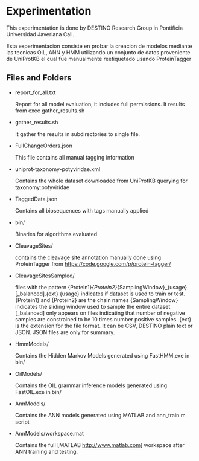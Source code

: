 Experimentation
===============

This experimentation is done by DESTINO Research Group in Pontificia Universidad Javeriana Cali.

Esta experimentacion consiste en probar la creacion de modelos mediante las tecnicas OIL, ANN y HMM utilizando 
un conjunto de datos proveniente de UniProtKB el cual fue manualmente reetiquetado usando ProteinTagger

Files and Folders
-----------------

* report_for_all.txt

  Report for all model evaluation, it includes full permissions. It results from exec gather_results.sh

* gather_results.sh

  It gather the results in subdirectories to single file.

* FullChangeOrders.json

  This file contains all manual tagging information

* uniprot-taxonomy-potyviridae.xml

  Contains the whole dataset downloaded from UniProtKB querying for taxonomy:potyviridae

* TaggedData.json

  Contains all biosequences with tags manually applied

* bin/

  Binaries for algorithms evaluated

* CleavageSites/

  contains the cleavage site annotation manually done using ProteinTagger from https://code.google.com/p/protein-tagger/

* CleavageSitesSampled/

	files with the pattern {Protein1}_{Protein2}_{SamplingWindow}_{usage}[_balanced].{ext}
	{usage} indicates if dataset is used to train or test.
	{Protein1} and {Protein2} are the chain names
	{SamplingWindow} indicates the sliding window used to sample the entire dataset
	[_balanced] only appears on files indicating that number of negative samples are constrained to be 10 times number positive samples.
	{ext} is the extension for the file format. It can be CSV, DESTINO plain text or JSON. JSON files are only for summary.

* HmmModels/

	Contains the Hidden Markov Models generated using FastHMM.exe in bin/

* OilModels/

	Contains the OIL grammar inference models generated using FastOIL.exe in bin/

* AnnModels/

	Contains the ANN models generated using MATLAB and ann_train.m script

* AnnModels/workspace.mat

	Contains the full [MATLAB http://www.matlab.com] workspace after ANN training and testing.